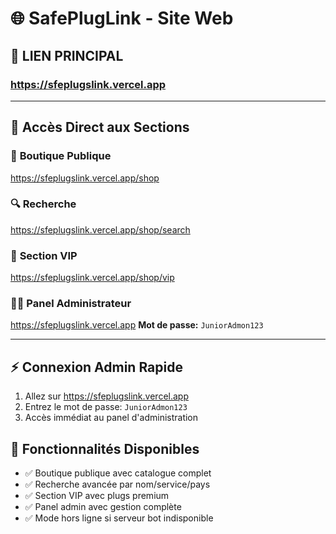 # 🌐 SafePlugLink - Site Web

## 🔗 **LIEN PRINCIPAL**
### https://sfeplugslink.vercel.app

---

## 📱 **Accès Direct aux Sections**

### 🏪 **Boutique Publique**
https://sfeplugslink.vercel.app/shop

### 🔍 **Recherche**
https://sfeplugslink.vercel.app/shop/search

### 💎 **Section VIP** 
https://sfeplugslink.vercel.app/shop/vip

### 👨‍💼 **Panel Administrateur**
https://sfeplugslink.vercel.app
**Mot de passe:** `JuniorAdmon123`

---

## ⚡ **Connexion Admin Rapide**
1. Allez sur https://sfeplugslink.vercel.app
2. Entrez le mot de passe: `JuniorAdmon123`
3. Accès immédiat au panel d'administration

## 🎯 **Fonctionnalités Disponibles**
- ✅ Boutique publique avec catalogue complet
- ✅ Recherche avancée par nom/service/pays
- ✅ Section VIP avec plugs premium
- ✅ Panel admin avec gestion complète
- ✅ Mode hors ligne si serveur bot indisponible